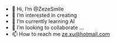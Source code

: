 - 👋 Hi, I’m @ZezeSmile
- 👀 I’m interested in creating
- 🌱 I’m currently learning AI
- 💞️ I’m looking to collaborate ...
- 📫 How to reach me ze.xu@hotmail.com

<!---
ZeSmile/ZeSmile is a ✨ special ✨ repository because its `README.md` (this file) appears on your GitHub profile.
You can click the Preview link to take a look at your changes.
--->
